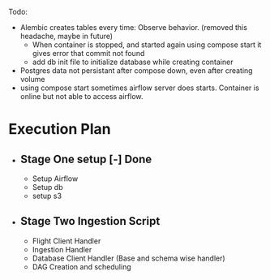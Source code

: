Todo:

-   Alembic creates tables every time: Observe behavior. (removed this headache, maybe in future)
    -   When container is stopped, and started again using compose start it gives error that commit not found
    -   add db init file to initialize database while creating container
-   Postgres data not persistant after compose down, even after creating volume
-   using compose start sometimes airflow server does starts. Container is online but not able to access airflow.

# Execution Plan

-   ## Stage One setup [-] Done
    -   Setup Airflow
    -   Setup db
    -   setup s3
-   ## Stage Two Ingestion Script
    -   Flight Client Handler
    -   Ingestion Handler
    -   Database Client Handler (Base and schema wise handler)
    -   DAG Creation and scheduling
